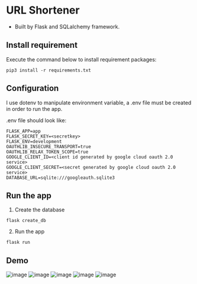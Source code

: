# URL Shortener

* Built by Flask and SQLalchemy framework.

## Install requirement
Execute the command below to install requirement packages:

```pip3 install -r requirements.txt```

## Configuration
I use dotenv to manipulate environment variable, a .env file must be created in order to run the app.

.env file should look like:

```
FLASK_APP=app
FLASK_SECRET_KEY=<secretkey>
FLASK_ENV=development
OAUTHLIB_INSECURE_TRANSPORT=true
OAUTHLIB_RELAX_TOKEN_SCOPE=true
GOOGLE_CLIENT_ID=<client id generated by google cloud oauth 2.0 service>
GOOGLE_CLIENT_SECRET=<secret generated by google cloud oauth 2.0 service>
DATABASE_URL=sqlite:///googleauth.sqlite3
```


## Run the app

1. Create the database

``` flask create_db ```

2. Run the app

```flask run```

## Demo

![image](demo-image/login.png)
![image](demo-image/consentpage2.png)
![image](demo-image/homepage.png)
![image](demo-image/shortened.png)
![image](demo-image/database.png)
